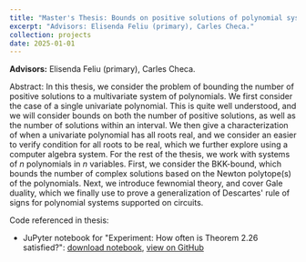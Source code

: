 ```yaml
---
title: "Master's Thesis: Bounds on positive solutions of polynomial systems (2025)"
excerpt: "Advisors: Elisenda Feliu (primary), Carles Checa."
collection: projects
date: 2025-01-01
---
```


**Advisors:** Elisenda Feliu (primary), Carles Checa. 

Abstract: In this thesis, we consider the problem of bounding the number of positive solutions to a multivariate system of polynomials. We first consider the case of a single univariate polynomial. This is quite well understood, and we will consider bounds on both the number of positive solutions, as well as the number of solutions within an interval. We then give a characterization of when a univariate polynomial has all roots real, and we consider an easier to verify condition for all roots to be real, which we further explore using a computer algebra system. For the rest of the thesis, we work with systems of $n$ polynomials in $n$ variables. First, we consider the BKK-bound, which bounds the number of complex solutions based on the Newton polytope(s) of the polynomials. Next, we introduce fewnomial theory, and cover Gale duality, which we finally use to prove a generalization of Descartes' rule of signs for polynomial systems supported on circuits.

Code referenced in thesis:
* JuPyter notebook for "Experiment: How often is Theorem 2.26 satisfied?": [download notebook](/files/mastersthesis/kurtz_probSatThm1.ipynb), [view on GitHub](https://github.com/MarieKaltoft/MarieKaltoft.github.io/tree/main/files/mastersthesis/kurtz_probSatThm1.ipynb)
